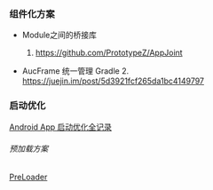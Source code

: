 ### 组件化方案
- Module之间的桥接库 
  
  1. https://github.com/PrototypeZ/AppJoint
- AucFrame 统一管理 Gradle
  2. https://juejin.im/post/5d3921fcf265da1bc4149797
  
### 启动优化

[Android App 启动优化全记录](https://www.androidperformance.com/2019/11/18/Android-App-Lunch-Optimize/?utm_source=androidweekly.io&utm_medium=website)
  
###### 预加载方案
[PreLoader](https://github.com/luckybilly/PreLoader/blob/master/README-zh-CN.md)


  
 